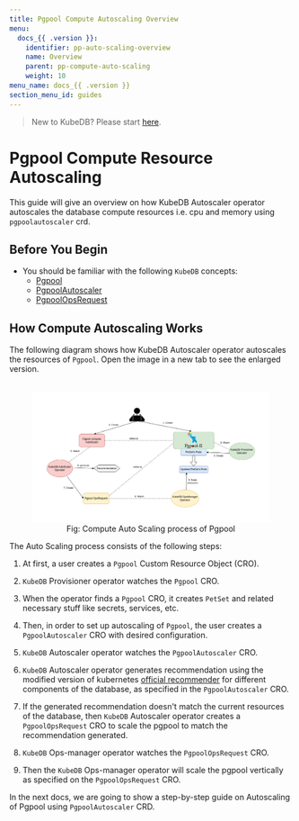 ```yaml
---
title: Pgpool Compute Autoscaling Overview
menu:
  docs_{{ .version }}:
    identifier: pp-auto-scaling-overview
    name: Overview
    parent: pp-compute-auto-scaling
    weight: 10
menu_name: docs_{{ .version }}
section_menu_id: guides
---
```


> New to KubeDB? Please start [here](/docs/README.md).

# Pgpool Compute Resource Autoscaling

This guide will give an overview on how KubeDB Autoscaler operator autoscales the database compute resources i.e. cpu and memory using `pgpoolautoscaler` crd.

## Before You Begin

- You should be familiar with the following `KubeDB` concepts:
  - [Pgpool](/docs/guides/pgpool/concepts/pgpool.md)
  - [PgpoolAutoscaler](/docs/guides/pgpool/concepts/autoscaler.md)
  - [PgpoolOpsRequest](/docs/guides/pgpool/concepts/opsrequest.md)

## How Compute Autoscaling Works

The following diagram shows how KubeDB Autoscaler operator autoscales the resources of `Pgpool`. Open the image in a new tab to see the enlarged version.

<figure align="center">
  <img alt="Compute Auto Scaling process of Pgpool" src="/docs/images/day-2-operation/pgpool/compute-process.png">
<figcaption align="center">Fig: Compute Auto Scaling process of Pgpool</figcaption>
</figure>

The Auto Scaling process consists of the following steps:

1. At first, a user creates a `Pgpool` Custom Resource Object (CRO).

2. `KubeDB` Provisioner  operator watches the `Pgpool` CRO.

3. When the operator finds a `Pgpool` CRO, it creates `PetSet` and related necessary stuff like secrets, services, etc.

4. Then, in order to set up autoscaling of `Pgpool`, the user creates a `PgpoolAutoscaler` CRO with desired configuration.

5. `KubeDB` Autoscaler operator watches the `PgpoolAutoscaler` CRO.

6. `KubeDB` Autoscaler operator generates recommendation using the modified version of kubernetes [official recommender](https://github.com/kubernetes/autoscaler/tree/master/vertical-pod-autoscaler/pkg/recommender) for different components of the database, as specified in the `PgpoolAutoscaler` CRO.

7. If the generated recommendation doesn't match the current resources of the database, then `KubeDB` Autoscaler operator creates a `PgpoolOpsRequest` CRO to scale the pgpool to match the recommendation generated.

8. `KubeDB` Ops-manager operator watches the `PgpoolOpsRequest` CRO.

9. Then the `KubeDB` Ops-manager operator will scale the pgpool vertically as specified on the `PgpoolOpsRequest` CRO.

In the next docs, we are going to show a step-by-step guide on Autoscaling of Pgpool using `PgpoolAutoscaler` CRD.
